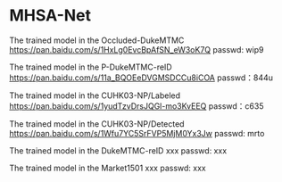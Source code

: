 # MHSA-Net

The  trained model  in the Occluded-DukeMTMC
https://pan.baidu.com/s/1HxLg0EvcBpAfSN_eW3oK7Q  passwd: wip9


The  trained model  in the  P-DukeMTMC-reID
https://pan.baidu.com/s/11a_BQOEeDVGMSDCCu8iCOA 
passwd：844u 




The  trained model  in the CUHK03-NP/Labeled
https://pan.baidu.com/s/1yudTzvDrsJQGl-mo3KvEEQ  passwd：c635




The  trained model  in the CUHK03-NP/Detected
https://pan.baidu.com/s/1Wfu7YC5SrFVP5MjM0Yx3Jw   passwd: mrto



The  trained model  in the DukeMTMC-reID 
xxx passwd: xxx

The  trained model  in the Market1501
xxx passwd: xxx
